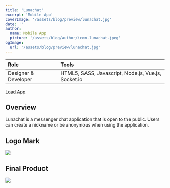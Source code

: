 ```yaml
---
title: 'Lunachat'
excerpt: 'Mobile App'
coverImage: '/assets/blog/preview/lunachat.jpg'
date: ''
author:
  name: Mobile App
  picture: '/assets/blog/author/icon-lunachat.jpeg'
ogImage:
  url: '/assets/blog/preview/lunachat.jpg'
---
```

| Role   | Tools    | 
| :----- | :------- |
| Designer & Developer  &nbsp;| HTML5, SASS, Javascript, Node.js, Vue.js, Socket.io|

[Load App](https://campbell-d-chat-app.herokuapp.com/) 

## Overview

Lunachat is a messenger chat application that is open to
the public. Users can create a nickname or be
anonymous when using the application.

## Logo Mark

<img src="/assets/blog/project-content/lunachat_logo.webp" onerror="this.onerror=null; this.src='/assets/blog/project-content/lunachat_logo.jpg'">

## Final Product

<img src="/assets/blog/project-content/lunachat_mobile.webp" onerror="this.onerror=null; this.src='/assets/blog/project-content/lunachat_mobile.jpg'">